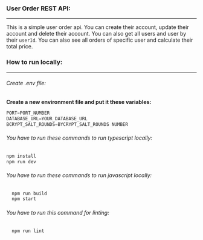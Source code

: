 ### User Order REST API:
---
This is a simple user order api. You can create their account, update their account and delete their account. You can also get all users and user by their `userId`. You can also see all orders of specific user and calculate their total price.

### How to run locally:
---

###### Create .env file:
**Create a new environment file and put it these variables:**

```javascript
PORT=PORT_NUMBER
DATABASE_URL=YOUR_DATABASE_URL
BCRYPT_SALT_ROUNDS=BYCRYPT_SALT_ROUNDS NUMBER 

```

###### You have to run these commands to run typescript locally:


```javascript
npm install
npm run dev
```

###### You have to run these commands to run javascript locally:

```javascript
  npm run build
  npm start
```

###### You have to run this command for linting:

```javascript
  npm run lint
```
